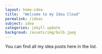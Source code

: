 ```yaml
---
layout: home-idea
title:  "Welcome to my Idea Cloud"
permalink: /ideas
subject: idea
categories: jekyll update
backgroud: /assets/img/bulb.jpeg
---
```

You can find all my idea posts here in the list.